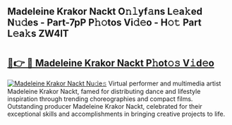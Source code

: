 ## Madeleine Krakor Nackt O𝚗𝚕yf𝚊ns L𝚎a𝚔ed N𝚞𝚍es - Part-7pP P𝚑𝚘tos Vi𝚍𝚎o - H𝚘𝚝 Part L𝚎a𝚔s ZW4lT

# <h2><a href="http://kf6ga9.oniu.top/?m=Madeleine+Krakor+Nackt">🔗👉 🔴 Madeleine Krakor Nackt P𝚑ot𝚘𝚜 V𝚒d𝚎o</a></h2>

[![Madeleine Krakor Nackt Nu𝚍e𝚜](https://i.imgur.com/0qMVB7G.gif)](http://kf6ga9.oniu.top/?m=Madeleine+Krakor+Nackt)
Virtual performer and multimedia artist Madeleine Krakor Nackt, famed for distributing dance and lifestyle inspiration through trending choreographies and compact films. Outstanding producer Madeleine Krakor Nackt, celebrated for their exceptional skills and accomplishments in bringing creative projects to life.  
